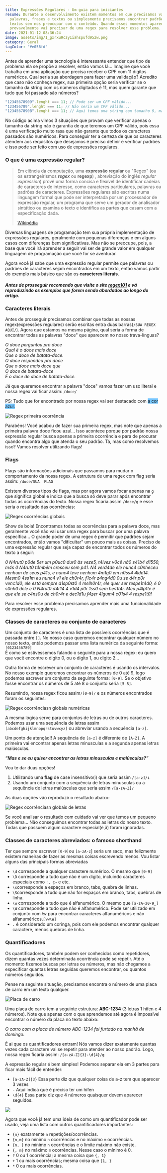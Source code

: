 ```yaml
---
title: Expressões Regulares - Um guia para iniciantes
resume: Durante o desenvolvimento existem momentos em que precisamos validar
  palavras, frases e textos ou simplesmente precisamos encontrar padrões de
  textos sem nos preocupar com o conteúdo. Quando esses momentos aparecem você
  provavelmente vai precisar de uma regex para resolver esse problema.
date: 2021-01-12 08:36:24
image: assets/img/1_gxrxu9czy1iahspufd95zw.png
category: Geral
tagColor: "#e056fd"
---
```

Antes de aprender uma tecnologia é interessante entender que tipo de problema ela se propõe a resolver, então vamos lá... Imagine que você trabalha em uma aplicação que precisa receber o CPF com 11 dígitos numéricos. Qual seria sua abordagem para fazer uma validação? Acredito que caso não conheça regex, sua primeira opção seria verificar se o tamanho da string com os números digitados é 11, mas quem garante que tudo que foi passado são números?

```typescript
"12345678909".lenght === 11; // Pode ser um CPF válido...
"123456789".lenght === 11; // Não seria um CPF válido...
"1234567890B".lenght === 11; // Aqui temos uma string com tamanho 9, mas é um CPF válido?
```

No código acima vimos 3 situações que provam que verificar apenas o tamanho da string não é garantia de que teremos um CPF válido, pois essa é uma verificação muito rasa que não garante que todos os caracteres passados são numéricos. Para conseguir ter a certeza de que os caracteres atendem aos requisitos que desejamos é preciso definir e verificar padrões e isso pode ser feito com uso de expressões regulares.

### O que é uma expressão regular?

> Em ciência da computação, uma **expressão regular** ou "Regex" (ou os estrangeirismos ***regex*** ou **regexp**) , abreviação do inglês *regular expression*) provê uma forma concisa e flexível de identificar cadeias de caracteres de interesse, como caracteres particulares, palavras ou padrões de caracteres. Expressões regulares são escritas numa linguagem formal que pode ser interpretada por um processador de expressão regular, um programa que serve um gerador de analisador sintático ou examina o texto e identifica as partes que casam com a especificação dada.
>
> [Wikipédia](https://pt.wikipedia.org/wiki/Express%C3%A3o_regular)

Diversas linguagens de programação tem sua própria implementação de expressões regulares, geralmente com pequenas diferenças e em alguns casos com diferenças bem significativas. Mas não se preocupe, pois, a base que você irá aprender a seguir vai ser de grande valor em qualquer linguagem de programação que você for se aventurar.

Agora você já sabe que uma expressão regular permite que palavras ou padrões de caracteres sejam encontrados em um texto, então vamos partir do exemplo mais básico que são os **caracteres literais**. 

#### *Antes de prosseguir recomendo que visite o site [regex101](https://regex101.com/) e vá reproduzindo os exemplos que forem sendo abordados ao longo do artigo.*

### Caracteres literais

Antes de prosseguir precisamos combinar que todas as nossas regex(expressões regulares) serão escritas entra duas barras(`/SUA REGEX AQUI/`).  Agora que estamos na mesma página, qual seria a forma de encontrar todas as palavras "doce" que aparecem no nosso trava-línguas?

*O doce perguntou pro doce*\
*Qual é o doce mais doce*\
*Que o doce de batata-doce.*\
*O doce respondeu pro doce*\
*Que o doce mais doce que*\
*O doce de batata-doce*\
*É o doce de doce de batata-doce.*

Já que queremos encontrar  a palavra "doce" vamos fazer um uso literal e nossa regex vai ficar assim: `/doce/`

PS: Tudo que for encontrado por nossa regex vai ser destacado com <span style="background: #74c4ff">a cor azul.</span>

![Regex primeira ocorrência](assets/img/captura-de-tela-de-2021-01-15-00-51-29.png)

Parabéns! Você acabou de fazer sua primeira regex, mas note que apenas a primeira palavra doce ficou azul... Isso acontece porque por padrão nossa expressão regular busca apenas a primeira ocorrência e para de procurar quando encontra algo que atenda o seu padrão.  Tá, mas como resolvemos isso? Vamos resolver utilizando flags!

### Flags

Flags são informações adicionais que passamos para mudar o comportamento da nossa regex.  A estrutura de uma regex com flag seria assim: `/doce/SUA  FLAG`

Existem diversos tipos de flags, mas por agora vamos focar apenas na `g` que significa global e indica que a busca só deve parar após encontrar todas as ocorrências do texto. Nossa regex ficaria assim `/doce/g` e esse seria o resultado das ocorrências:

![Regex ocorrências globais](assets/img/captura-de-tela-de-2021-01-15-00-47-04.png)

Show de bola! Encontramos todas as ocorrências para a palavra doce,  mas geralmente você não vai usar uma regex para buscar por uma palavra específica... O grande poder de uma regex é permitir que padrões sejam encontrados, então vamos "dificultar" um pouco mais as coisas. Preciso de uma expressão regular que seja capaz de encontrar todos os números do texto a seguir:

*0 N4rut0 p0de 5er um p0uc0 dur0 às veze5, t4lvez v0cê nã0 s41b4 d1550, m4s 0 N4rut0 t4mbém cresceu sem p41. N4 verd4de ele nunc4 c0nheceu nenhum de seus p41s, e nunc4 teve nenhum 4m1g0 em n0ss4 4lde14. Mesm0 4ss1m eu nunc4 v1 ele ch0r4r, f1c4r z4ng4d0 0u se d4r p0r venc1d0, ele está sempre d1sp0st0 4 melh0r4r, ele quer ser respe1t4d0, é 0 s0nh0 dele e 0 N4rut0 d4r14 4 v1d4 p0r 1ss0 sem hes1t4r. Meu p4lp1te é que ele se c4ns0u de ch0r4r e dec1d1u f4zer 4lgum4 c01s4 4 respe1t0!*

Para resolver esse problema precisamos aprender mais uma funcionalidade de expressões regulares.

### Classes de caracteres ou conjunto de caracteres

Um conjunto de caracteres é uma lista de possíveis ocorrências que é passada entre `[]`.  No nosso caso queremos encontrar qualquer número no nosso texto, então podemos passar uma lista numérica da seguinte forma: `[0123456789]`\
É como se estivéssemos falando o seguinte para a nossa regex: eu quero que você encontre o digito 0, ou o digito 1, ou digito 2...

Outra forma de escrever um conjunto de caracteres é usando os intervalos. No nosso exemplo queremos encontrar os números de 0 até 9, logo podemos escrever um conjunto da seguinte forma: `[0-9]`. Se o objetivo fosse encontrar os números de 5 até 8 o conjunto seria `[5-8]`. 

Resumindo, nossa regex ficou assim`/[0-9]/` e os números encontrados foram os seguintes:

![Regex ocorrênciasn globais numéricas ](assets/img/captura-de-tela-de-2021-01-15-01-04-41.png)

A mesma lógica serve para conjuntos de letras ou de outros caracteres. Podemos usar uma sequência de letras assim `[abcdefghijklmnopqrstuvwxyz]` ou abreviar usando a sequência `[a-z]`.

Um ponto de atenção!!  A sequência de `[a-z]` é diferente de `[A-Z]`. A primeira vai encontrar apenas letras minusculas e a segunda apenas letras maiúsculas.  

***"Mas e se eu quiser encontrar as letras minusculas e maiúsculas?"*** 

Vou te dar duas opções! 

1. Utilizando uma **flag** de case insensitivo(i) que seria assim `/[a-z]/i`
2. Usando um conjunto com a sequência de letras minusculas ou a sequência de letras maiúsculas que seria assim `/[a-zA-Z]/`

As duas opções vão reproduzir o resultado abaixo:

![Regex ocorrênciasn globais de letras](assets/img/captura-de-tela-de-2021-01-15-01-16-07.png)

Se você analisar o resultado com cuidado vai ver que temos um pequeno problema... Não conseguimos encontrar todas as letras do nosso texto. Todas que possuem algum caractere especial(è,ã) foram ignoradas.

### Classes de caracteres abreviados: o famoso shorthand

Ter que sempre escrever `[0-9]`ou `[a-zA-z`] seria um saco, mas felizmente existem maneiras de fazer as mesmas coisas escrevendo menos. Vou listar alguns das principais formas abreviadas

* `\d` corresponde a qualquer caractere numérico. O mesmo que `[0-9]`
* `\D` corresponde a tudo que não é um digito, incluindo caracteres especiais como `!, ç~` e etc.
* `\s`corresponde a espaços em branco, tabs, quebra de linhas.
* `\S`corresponde a tudo que não for espaços em branco, tabs, quebras de linha.
* `\w` corresponde a tudo que é alfanumérico. O mesmo que `[a-zA-z0-9_]`
* `\W` corresponde a tudo que não é alfanumérico. Pode ser utilizado em conjunto com \w para encontrar caracteres alfanuméricos e não alfanuméricos.`[\w\W]`
* `.` é considerado um coringa, pois com ele podemos encontrar qualquer caractere, menos quebras de linha.



### Quantificadores

Os quantificadores, também podem ser conhecidos como repetidores, dizem quantas vezes determinada ocorrência pode se repetir. Até o momento fizemos buscas por letras ou números, mas não chegamos a especificar quantas letras seguidas queremos encontrar, ou quantos números seguidos. 

Pense na seguinte situação, precisamos encontra o número de uma placa de carro em um texto qualquer. 

![Placa de carro](assets/img/placa-de-carro.jpeg "Placa de carro")

Uma placa de carro tem a seguinte estrutura: **ABC-1234** (3 letras 1 hífen e 4 números). Note que apenas com o que aprendemos até agora é impossível encontrar o número da placa no texto abaixo:

*O carro com a placa de número ABC-1234 foi furtado na manhã de domingo.*



É ai que os quantificadores entram! Nós vamos dizer exatamente quantas vezes cada caractere vai se repetir para atender ao nosso padrão. Logo, nossa regex ficaria assim: `/[a-zA-Z]{3}-\d{4}/g`

A expressão regular é bem simples! Podemos separar ela em 3 partes para ficar mais fácil de entender:

* `[a-zA-Z]{3}`  Essa parte diz que qualquer coisa de a-z tem que aparecer 3 vezes
* `-` Aqui indica que é preciso ter um hífen
* `\d{4}` Essa parte diz que 4 números quaisquer devem aparecer seguidos.

![](assets/img/captura-de-tela-de-2021-01-26-21-49-35.png)

Agora que você já tem uma ideia de como um quantificador pode ser usado, veja uma lista com outros quantificadores importantes:

* `{n}` exatamente `n` repetições/ocorrências.
* `{n,m}` no mínimo `n` ocorrências e no máximo `m` ocorrências.
* `{n, }` no mínimo `n` ocorrências e o limite máximo não existe.
* `{, m}` no máximo `m` ocorrências. Nesse caso o mínimo é 0. 
* `?` 0 ou 1 ocorrência;  a mesma coisa que `{, 1}`
* `+`  1 ou mais ocorrências; mesma coisa que `{1, }`
* `*` 0 ou mais ocorrências.